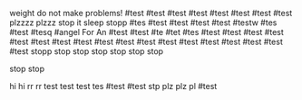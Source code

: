 weight do not make problems!
#test
#test
#test
#test
#test
#test
#test
#test
plzzzz
plzzz
stop it 
sleep
stopp
#tes
#test
#test
#test
#test
#testw
#tes
#test
#tesq
#angel
For An
#test
#test
#te
#tet
#tes
#test
#test
#test
#test
#test
#test
#test
#test
#test
#test
#test
#test
#test
#test
#test
#test
#test
#test
stopp
stop
stop
stop
stop
stop
stop

stop
stop


hi
hi
rr
rr
test
test
test
tes
#test
#test
stp
plz
plz
pl
#test
